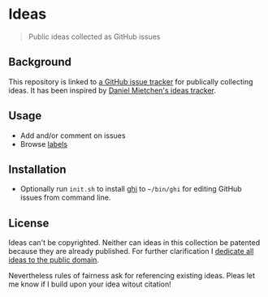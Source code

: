 # Ideas

> Public ideas collected as GitHub issues

## Background

This repository is linked to [a GitHub issue tracker](https://github.com/nichtich/ideas/issues) for publically collecting ideas. It has been inspired by [Daniel Mietchen's ideas tracker](https://github.com/Daniel-Mietchen/ideas).

## Usage

* Add and/or comment on issues
* Browse [labels](https://github.com/nichtich/ideas/labels)

## Installation

* Optionally run `init.sh` to install [ghi](https://github.com/drazisil/ghi) to `~/bin/ghi` for editing GitHub issues from command line.

## License

Ideas can't be copyrighted. Neither can ideas in this collection be patented because they are already published. For further clarification I [dedicate all ideas to the public domain](https://creativecommons.org/publicdomain/zero/1.0/).

Nevertheless rules of fairness ask for referencing existing ideas. Pleas let me know if I build upon your idea witout citation!
